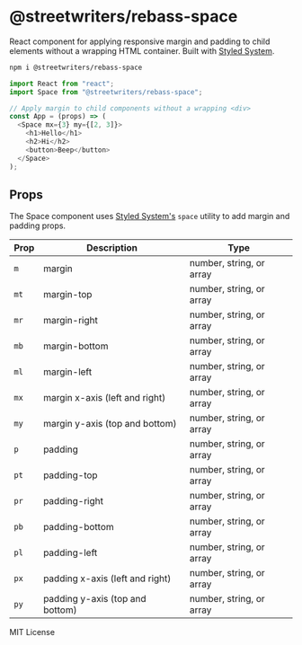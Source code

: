 # @streetwriters/rebass-space

React component for applying responsive margin and padding to child elements without a wrapping HTML container.
Built with [Styled System][].

```sh
npm i @streetwriters/rebass-space
```

```js
import React from "react";
import Space from "@streetwriters/rebass-space";

// Apply margin to child components without a wrapping <div>
const App = (props) => (
  <Space mx={3} my={[2, 3]}>
    <h1>Hello</h1>
    <h2>Hi</h2>
    <button>Beep</button>
  </Space>
);
```

## Props

The Space component uses [Styled System's][styled system] `space` utility to add margin and padding props.

| Prop | Description                     | Type                     |
| ---- | ------------------------------- | ------------------------ |
| `m`  | margin                          | number, string, or array |
| `mt` | margin-top                      | number, string, or array |
| `mr` | margin-right                    | number, string, or array |
| `mb` | margin-bottom                   | number, string, or array |
| `ml` | margin-left                     | number, string, or array |
| `mx` | margin x-axis (left and right)  | number, string, or array |
| `my` | margin y-axis (top and bottom)  | number, string, or array |
| `p`  | padding                         | number, string, or array |
| `pt` | padding-top                     | number, string, or array |
| `pr` | padding-right                   | number, string, or array |
| `pb` | padding-bottom                  | number, string, or array |
| `pl` | padding-left                    | number, string, or array |
| `px` | padding x-axis (left and right) | number, string, or array |
| `py` | padding y-axis (top and bottom) | number, string, or array |

MIT License

[styled system]: https://styled-system.com
